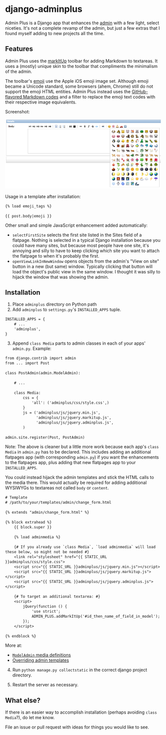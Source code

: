 # django-adminplus

Admin Plus is a Django app that enhances the [admin](https://docs.djangoproject.com/en/1.5/intro/tutorial02/) with a few light, select niceties. It's not a complete revamp of the admin, but just a few extras that I found myself adding to new projects all the time.


## Features

Admin Plus uses the [markItUp](http://markitup.jaysalvat.com/home/) toolbar for adding Markdown to textareas. It uses a (mostly) unique skin to the toolbar that compliments the minimalism of the admin.

The toolbar's [emoji](http://en.wikipedia.org/wiki/Emoji) use the Apple iOS emoji image set. Although emoji became a Unicode standard, some browsers (ahem, Chrome) still do not support the emoji HTML entities. Admin Plus instead uses the [GitHub-flavored Markdown codes](http://www.emoji-cheat-sheet.com/) and a filter to replace the emoji text codes with their respective image equivalents.

Screenshot:

![Admin Plus toolbar screenshot](docs/adminplus-toolbar.png)

Usage in a template after installation:

```
{% load emoji_tags %}

{{ post.body|emoji }}
```

Other small and simple JavaScript enhancement added automatically:

- `selectFirstSite` selects the first site listed in the Sites field of a flatpage. Nothing is selected in a typical Django installation because you could have many sites, but because most people have one site, it's annoying and silly to have to keep clicking which site you want to attach the flatpage to when it's probably the first.
- `openViewLinkInNewWindow` opens objects from the admin's "View on site" button in a new (but same) window. Typically clicking that button will load the object's public view in the same window. I thought it was silly to hijack the window that was showing the admin.


## Installation

1. Place `adminplus` directory on Python path
2. Add `adminplus` to `settings.py`'s `INSTALLED_APPS` tuple.

```
INSTALLED_APPS = {
    # ...
    'adminplus',
}
```

3. Append `class Media` parts to admin classes in each of your apps' `admin.py`. Example:

```
from django.contrib import admin
from ... import Post

class PostAdmin(admin.ModelAdmin):

    # ...

    class Media:
        css = {
            'all': ('adminplus/css/style.css',)
        }
        js = ('adminplus/js/jquery.min.js', 
              'adminplus/js/jquery.markitup.js', 
              'adminplus/js/jquery.adminplus.js',
        )

admin.site.register(Post, PostAdmin)
```

Note: The above is cleaner but a little more work because each app's `class Media` in `admin.py` has to be declared. This includes adding an additional flatpages app (with corresponding `admin.py`) if you want the enhancements to the flatpages app, plus adding that new flatpages app to your `INSTALLED_APPS`.

You could instead hijack the admin templates and stick the HTML calls to the media there. This would actually be required for adding additional WYSIWYGs to textareas not called `body` or `content`.

```
# Template
# /path/to/your/templates/admin/change_form.html

{% extends "admin/change_form.html" %}

{% block extrahead %}
    {{ block.super }}
    
    {% load adminmedia %}
    
    {# If you already use `class Media`, `load adminmedia` will load these below, so might not be needed #}
    <link rel="stylesheet" href="{{ STATIC_URL }}adminplus/css/style.css">
    <script src="{{ STATIC_URL }}adminplus/js/jquery.min.js"></script>
    <script src="{{ STATIC_URL }}adminplus/js/jquery.markitup.js"></script>
    <script src="{{ STATIC_URL }}adminplus/js/jquery.adminplus.js"></script>
    
    {# To target an additional textarea: #}
    <script>
        jQuery(function () {
            'use strict';
            ADMIN_PLUS.addMarkItUp('#id_then_name_of_field_in_model');
        });
    </script>
    
{% endblock %}
```

More at:

- [`ModelAdmin` media definitions](https://docs.djangoproject.com/en/dev/ref/contrib/admin/#modeladmin-media-definitions)
- [Overriding admin templates](https://docs.djangoproject.com/en/dev/ref/contrib/admin/#overriding-admin-templates)

4. Run `python manage.py collectstatic` in the correct django project directory.

5. Restart the server as necessary.


## What else?

If there is an easier way to accomplish installation (perhaps avoiding `class Media`?), do let me know.

File an issue or pull request with ideas for things you would like to see.